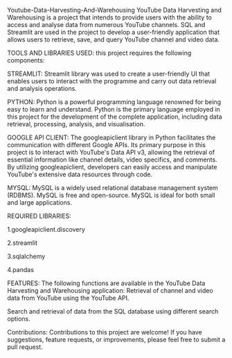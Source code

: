 Youtube-Data-Harvesting-And-Warehousing YouTube Data Harvesting and Warehousing is a project that intends to provide users with the ability to access and analyse data from numerous YouTube channels. SQL and Streamlit are used in the project to develop a user-friendly application that allows users to retrieve, save, and query YouTube channel and video data.

TOOLS AND LIBRARIES USED: this project requires the following components:

STREAMLIT: Streamlit library was used to create a user-friendly UI that enables users to interact with the programme and carry out data retrieval and analysis operations.

PYTHON: Python is a powerful programming language renowned for being easy to learn and understand. Python is the primary language employed in this project for the development of the complete application, including data retrieval, processing, analysis, and visualisation.

GOOGLE API CLIENT: The googleapiclient library in Python facilitates the communication with different Google APIs. Its primary purpose in this project is to interact with YouTube's Data API v3, allowing the retrieval of essential information like channel details, video specifics, and comments. By utilizing googleapiclient, developers can easily access and manipulate YouTube's extensive data resources through code.

MYSQL: MySQL is a widely used relational database management system (RDBMS). MySQL is free and open-source. MySQL is ideal for both small and large applications.

REQUIRED LIBRARIES:

1.googleapiclient.discovery

2.streamlit

3.sqlalchemy

4.pandas

FEATURES: The following functions are available in the YouTube Data Harvesting and Warehousing application: Retrieval of channel and video data from YouTube using the YouTube API.

Search and retrieval of data from the SQL database using different search options.

Contributions:
Contributions to this project are welcome! If you have suggestions, feature requests, or improvements, please feel free to submit a pull request.
